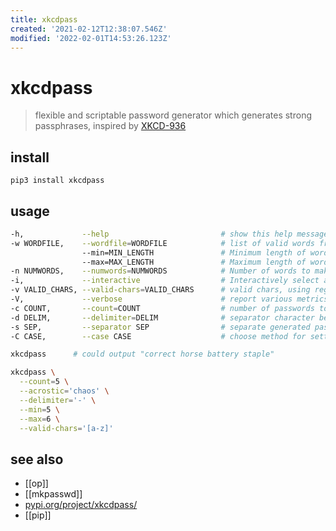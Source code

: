 ```yaml
---
title: xkcdpass
created: '2021-02-12T12:38:07.546Z'
modified: '2022-02-01T14:53:26.123Z'
---
```


# xkcdpass

> flexible and scriptable password generator which generates strong passphrases, inspired by [XKCD-936](http://xkcd.com/936/)

## install

`pip3 install xkcdpass`

## usage

```sh
-h,             --help                         # show this help message and exit
-w WORDFILE,    --wordfile=WORDFILE            # list of valid words from which to generate passphrases
                --min=MIN_LENGTH               # Minimum length of words to make password
                --max=MAX_LENGTH               # Maximum length of words to make password
-n NUMWORDS,    --numwords=NUMWORDS            # Number of words to make password
-i,             --interactive                  # Interactively select a password
-v VALID_CHARS, --valid-chars=VALID_CHARS      # valid chars, using regexp style (e.g. '[a-z]')
-V,             --verbose                      # report various metrics for given options, including word list entropy
-c COUNT,       --count=COUNT                  # number of passwords to generate
-d DELIM,       --delimiter=DELIM              # separator character between words
-s SEP,         --separator SEP                # separate generated passphrases with SEP.
-C CASE,        --case CASE                    # choose method for setting case of each word in passphras ['alternating', 'upper','lower', 'random', 'capitalize']
```

```sh
xkcdpass      # could output "correct horse battery staple"

xkcdpass \
  --count=5 \
  --acrostic='chaos' \
  --delimiter='-' \
  --min=5 \
  --max=6 \
  --valid-chars='[a-z]'
```

## see also

- [[op]]
- [[mkpasswd]]
- [pypi.org/project/xkcdpass/](https://pypi.org/project/xkcdpass/)
- [[pip]]
